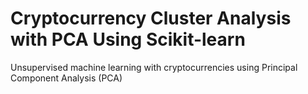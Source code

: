 # Cryptocurrency Cluster Analysis with PCA Using Scikit-learn
Unsupervised machine learning with cryptocurrencies using Principal Component Analysis (PCA)

